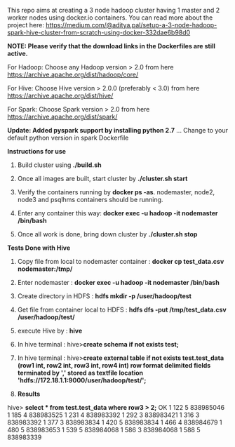 This repo aims at creating a 3 node hadoop cluster having 1 master and 2 worker nodes using docker.io containers. You can read more about the project here: https://medium.com/@aditya.pal/setup-a-3-node-hadoop-spark-hive-cluster-from-scratch-using-docker-332dae6b98d0

**NOTE: Please verify that the download links in the Dockerfiles are still active.**

For Hadoop: Choose any Hadoop version > 2.0 from here https://archive.apache.org/dist/hadoop/core/

For Hive: Choose Hive version > 2.0.0 (preferably < 3.0) from here https://archive.apache.org/dist/hive/

For Spark: Choose Spark version > 2.0 from here https://archive.apache.org/dist/spark/

**Update: Added pyspark support by installing python 2.7** ... Change to your default python version in spark Dockerfile

**Instructions for use**

1. Build cluster using **./build.sh**

2. Once all images are built, start cluster by **./cluster.sh start**

3. Verify the containers running by **docker ps -as**. nodemaster, node2, node3 and psqlhms containers should be running.

4. Enter any container this way: **docker exec -u hadoop -it nodemaster /bin/bash**

5. Once all work is done, bring down cluster by **./cluster.sh stop**

**Tests Done with Hive**

1. Copy file from local to nodemaster container : **docker cp test_data.csv nodemaster:/tmp/**

2. Enter nodemaster : **docker exec -u hadoop -it nodemaster /bin/bash**

3. Create directory in HDFS : **hdfs mkdir -p /user/hadoop/test**

4. Get file from container local to HDFS : **hdfs dfs -put /tmp/test_data.csv /user/hadoop/test/**

5. execute Hive by : **hive**

6. In hive terminal : hive>**create schema if not exists test;**

7. In hive terminal : hive>**create external table if not exists test.test_data (row1 int, row2 int, row3 int, row4 int) row format delimited fields terminated by ',' stored as textfile location 'hdfs://172.18.1.1:9000/user/hadoop/test/';**

8. **Results**

hive> **select * from test.test_data where row3 > 2;**
OK
1	122	5	838985046
1	185	4	838983525
1	231	4	838983392
1	292	3	838983421
1	316	3	838983392
1	377	3	838983834
1	420	5	838983834
1	466	4	838984679
1	480	5	838983653
1	539	5	838984068
1	586	3	838984068
1	588	5	838983339
